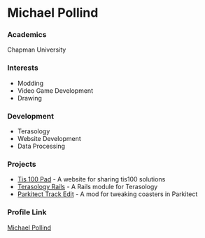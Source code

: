 # Michael Pollind

### Academics

Chapman University

### Interests

- Modding
- Video Game Development
- Drawing

### Development

- Terasology
- Website Development
- Data Processing

### Projects

- [Tis 100 Pad](https://github.com/pollend) - A website for sharing tis100 solutions
- [Terasology Rails](https://github.com/Terasology/Rails) - A Rails module for Terasology
- [Parkitect Track Edit](https://github.com/pollend/Parkitect_Track_Modify) - A mod for tweaking coasters in Parkitect


### Profile Link

[Michael Pollind](https://github.com/pollend)
